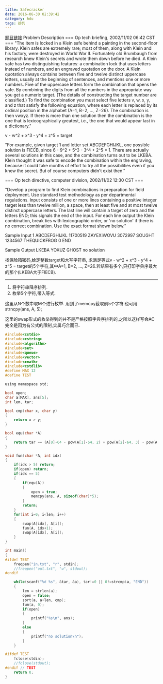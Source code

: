 ```yaml
---
title: Safecracker
date: 2016-06-30 02:39:42
category: hdu
tags: 排列
---
```

[题目链接](http://acm.hdu.edu.cn/showproblem.php?pid=1015)
Problem Description
=== Op tech briefing, 2002/11/02 06:42 CST === 
"The item is locked in a Klein safe behind a painting in the second-floor library. Klein safes are extremely rare; most of them, along with Klein and his factory, were destroyed in World War II. Fortunately old Brumbaugh from research knew Klein's secrets and wrote them down before he died. A Klein safe has two distinguishing features: a combination lock that uses letters instead of numbers, and an engraved quotation on the door. A Klein quotation always contains between five and twelve distinct uppercase letters, usually at the beginning of sentences, and mentions one or more numbers. Five of the uppercase letters form the combination that opens the safe. By combining the digits from all the numbers in the appropriate way you get a numeric target. (The details of constructing the target number are classified.) To find the combination you must select five letters v, w, x, y, and z that satisfy the following equation, where each letter is replaced by its ordinal position in the alphabet (A=1, B=2, ..., Z=26). The combination is then vwxyz. If there is more than one solution then the combination is the one that is lexicographically greatest, i.e., the one that would appear last in a dictionary." 

v - w^2 + x^3 - y^4 + z^5 = target 

"For example, given target 1 and letter set ABCDEFGHIJKL, one possible solution is FIECB, since 6 - 9^2 + 5^3 - 3^4 + 2^5 = 1. There are actually several solutions in this case, and the combination turns out to be LKEBA. Klein thought it was safe to encode the combination within the engraving, because it could take months of effort to try all the possibilities even if you knew the secret. But of course computers didn't exist then." 

=== Op tech directive, computer division, 2002/11/02 12:30 CST === 

"Develop a program to find Klein combinations in preparation for field deployment. Use standard test methodology as per departmental regulations. Input consists of one or more lines containing a positive integer target less than twelve million, a space, then at least five and at most twelve distinct uppercase letters. The last line will contain a target of zero and the letters END; this signals the end of the input. For each line output the Klein combination, break ties with lexicographic order, or 'no solution' if there is no correct combination. Use the exact format shown below."
 

Sample Input
1 ABCDEFGHIJKL
11700519 ZAYEXIWOVU
3072997 SOUGHT
1234567 THEQUICKFROG
0 END
 

Sample Output
LKEBA
YOXUZ
GHOST
no solution

找保险箱密码,给定整数target和大写字符串, 求满足等式v - w^2 + x^3 - y^4 + z^5 = target的5个字符,其中A=1, B=2, ..., Z=26.若结果有多个,只打印字典序最大的那个(LKEBA大于FIECB).
<hr/>

1. 将字符串降序排列.
2. 枚举5个字符,带入等式.

这里从N个数中取M个进行枚举.
用到了memcpy截取前5个字符.也可用strncpy(ans, A, 5);

这里的swap形式的枚举得到的并不是严格按照字典序排列的,之所以这样写会AC完全是因为有公式的限制,实属巧合而已.

```c
#include<cstdio>
#include<cstring>
#include<algorithm>
#include<set>
#include<queue>
#include<vector>
#include<cmath>
#include<cstdlib>
#define MAX 12
#define TEST

using namespace std;

bool open;
char a[MAX], ans[5];
int len, tar;

bool cmp(char x, char y)
{
    return x > y;
}

bool equ(char *A)
{
    return tar == (A[0]-64 - pow(A[1]-64, 2) + pow(A[2]-64, 3) - pow(A[3]-64, 4) + pow(A[4]-64, 5));
}

void fun(char *A, int idx)
{
    if(idx > 5) return;
    if(open) return;
    if(idx == 5)
    {
        if(equ(A))
        {
            open = true;
            memcpy(ans, A, sizeof(char)*5);
        }
        return;
    }
    for(int i=0; i<len; i++)
    {
        swap(A[idx], A[i]);
        fun(A, idx+1);
        swap(A[idx], A[i]);
    }
}

int main()
{
#ifdef TEST
    freopen("in.txt", "r", stdin);
    //freopen("out.txt", "w", stdout);
#endif

    while(scanf("%d %s", &tar, &a), tar!=0 || 0!=strcmp(a, "END"))
    {
        len = strlen(a);
        open = false;
        sort(a, a+len, cmp);
        fun(a, 0);
        if(open)
        {
            printf("%s\n", ans);
        }
        else
        {
            printf("no solution\n");
        }
    }

#ifdef TEST
    fclose(stdin);
    //fclose(stdout);
#endif // TEST
    return 0;
}

```